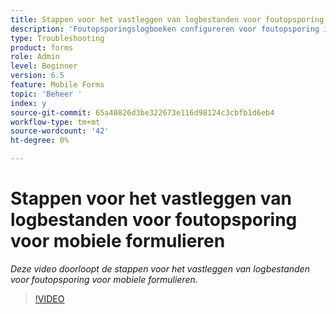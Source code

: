 ```yaml
---
title: Stappen voor het vastleggen van logbestanden voor foutopsporing voor mobiele formulieren
description: 'Foutopsporingslogboeken configureren voor foutopsporing in verband met mobiele formulieren '
type: Troubleshooting
product: forms
role: Admin
level: Beginner
version: 6.5
feature: Mobile Forms
topic: 'Beheer '
index: y
source-git-commit: 65a40826d3be322673e116d98124c3cbfb1d6eb4
workflow-type: tm+mt
source-wordcount: '42'
ht-degree: 0%

---
```



# Stappen voor het vastleggen van logbestanden voor foutopsporing voor mobiele formulieren

*Deze video doorloopt de stappen voor het vastleggen van logbestanden voor foutopsporing voor mobiele formulieren.*

>[!VIDEO](https://video.tv.adobe.com/v/335516?quality=9&learn=on)
